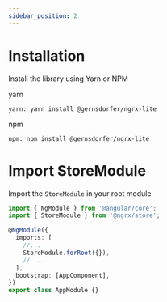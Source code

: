 ```yaml
---
sidebar_position: 2
---
```


# Installation

Install the library using Yarn or NPM

yarn
```shell
yarn: yarn install @gernsdorfer/ngrx-lite
```
npm
```shell
npm: npm install @gernsdorfer/ngrx-lite
```

# Import StoreModule 

Import the `StoreModule` in your root module


```ts title="app.module.ts"
import { NgModule } from '@angular/core';
import { StoreModule } from '@ngrx/store';

@NgModule({
  imports: [
    //...
    StoreModule.forRoot({}),
    // ...
  ],
  bootstrap: [AppComponent],
})
export class AppModule {}
```
